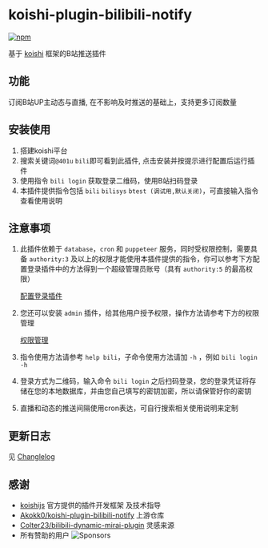 # koishi-plugin-bilibili-notify

[![npm](https://img.shields.io/npm/v/@401u/koishi-plugin-bilibili-notify?style=flat-square)](https://www.npmjs.com/package/@401u/koishi-plugin-bilibili-notify)

基于 [koishi](https://koishi.chat) 框架的B站推送插件


## 功能

订阅B站UP主动态与直播, 在不影响及时推送的基础上，支持更多订阅数量

## 安装使用

1. 搭建koishi平台
2. 搜索关键词`@401u` `bili`即可看到此插件, 点击安装并按提示进行配置后运行插件
3. 使用指令 `bili login` 获取登录二维码，使用B站扫码登录
4. 本插件提供指令包括 `bili` `bilisys` `btest (调试用,默认关闭)`，可直接输入指令查看使用说明

## 注意事项

1. 此插件依赖于 `database`，`cron` 和 `puppeteer` 服务，同时受权限控制，需要具备 `authority:3` 及以上的权限才能使用本插件提供的指令，你可以参考下方配置登录插件中的方法得到一个超级管理员账号（具有 `authority:5` 的最高权限） 

   [配置登录插件](https://koishi.chat/zh-CN/manual/usage/platform.html#%E9%85%8D%E7%BD%AE%E7%99%BB%E5%BD%95%E6%8F%92%E4%BB%B6)

2. 您还可以安装 `admin` 插件，给其他用户授予权限，操作方法请参考下方的权限管理

   [权限管理](https://koishi.chat/zh-CN/manual/usage/customize.html)

3. 指令使用方法请参考 `help bili`，子命令使用方法请加 `-h` ，例如 `bili login -h`
4. 登录方式为二维码，输入命令 `bili login` 之后扫码登录，您的登录凭证将存储在您的本地数据库，并由您自己填写的密钥加密，所以请保管好你的密钥
5. 直播和动态的推送间隔使用cron表达，可自行搜索相关使用说明来定制

## 更新日志

见 [Changlelog](./CHANGELOG.md)

## 感谢

- [koishijs](https://github.com/koishijs/koishi) 官方提供的插件开发框架 及技术指导
- [Akokk0/koishi-plugin-bilibili-notify](https://github.com/Akokk0/koishi-plugin-bilibili-notify) 上游仓库
- [Colter23/bilibili-dynamic-mirai-plugin](https://github.com/Colter23) 灵感来源
- 所有赞助的用户
  ![Sponsors](https://cdn.jsdelivr.net/gh/401U/static/sponsors/cn.svg)
